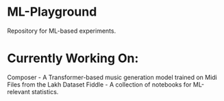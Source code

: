 # ML-Playground
Repository for ML-based experiments. 

# Currently Working On:
Composer - A Transformer-based music generation model trained on Midi Files from the Lakh Dataset
Fiddle - A collection of notebooks for ML-relevant statistics.
